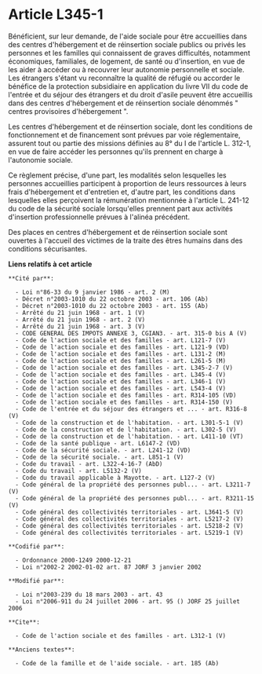 # Article L345-1

Bénéficient, sur leur demande, de l'aide sociale pour être accueillies dans des centres d'hébergement et de réinsertion
sociale publics ou privés les personnes et les familles qui connaissent de graves difficultés, notamment économiques,
familiales, de logement, de santé ou d'insertion, en vue de les aider à accéder ou à recouvrer leur autonomie personnelle et
sociale. Les étrangers s'étant vu reconnaître la qualité de réfugié ou accorder le bénéfice de la protection subsidiaire en
application du livre VII du code de l'entrée et du séjour des étrangers et du droit d'asile peuvent être accueillis dans des
centres d'hébergement et de réinsertion sociale dénommés " centres provisoires d'hébergement ". 

Les centres d'hébergement et de réinsertion sociale, dont les conditions de fonctionnement et de financement sont prévues par
voie réglementaire, assurent tout ou partie des missions définies au 8° du I de l'article L. 312-1, en vue de faire accéder
les personnes qu'ils prennent en charge à l'autonomie sociale. 

Ce règlement précise, d'une part, les modalités selon lesquelles les personnes accueillies participent à proportion de leurs
ressources à leurs frais d'hébergement et d'entretien et, d'autre part, les conditions dans lesquelles elles perçoivent la
rémunération mentionnée à l'article L. 241-12 du code de la sécurité sociale lorsqu'elles prennent part aux activités
d'insertion professionnelle prévues à l'alinéa précédent. 

Des places en centres d'hébergement et de réinsertion sociale sont ouvertes à l'accueil des victimes de la traite des êtres
humains dans des conditions sécurisantes.

**Liens relatifs à cet article**

	**Cité par**:

	  - Loi n°86-33 du 9 janvier 1986 - art. 2 (M)
	  - Décret n°2003-1010 du 22 octobre 2003 - art. 106 (Ab)
	  - Décret n°2003-1010 du 22 octobre 2003 - art. 155 (Ab)
	  - Arrêté du 21 juin 1968 - art. 1 (V)
	  - Arrêté du 21 juin 1968 - art. 2 (V)
	  - Arrêté du 21 juin 1968 - art. 3 (V)
	  - CODE GENERAL DES IMPOTS ANNEXE 3, CGIAN3. - art. 315-0 bis A (V)
	  - Code de l'action sociale et des familles - art. L121-7 (V)
	  - Code de l'action sociale et des familles - art. L121-9 (VD)
	  - Code de l'action sociale et des familles - art. L131-2 (M)
	  - Code de l'action sociale et des familles - art. L261-5 (M)
	  - Code de l'action sociale et des familles - art. L345-2-7 (V)
	  - Code de l'action sociale et des familles - art. L345-4 (V)
	  - Code de l'action sociale et des familles - art. L346-1 (V)
	  - Code de l'action sociale et des familles - art. L543-4 (V)
	  - Code de l'action sociale et des familles - art. R314-105 (VD)
	  - Code de l'action sociale et des familles - art. R314-150 (V)
	  - Code de l'entrée et du séjour des étrangers et ... - art. R316-8 (V)
	  - Code de la construction et de l'habitation. - art. L301-5-1 (V)
	  - Code de la construction et de l'habitation. - art. L302-5 (V)
	  - Code de la construction et de l'habitation. - art. L411-10 (VT)
	  - Code de la santé publique - art. L6147-2 (VD)
	  - Code de la sécurité sociale. - art. L241-12 (VD)
	  - Code de la sécurité sociale. - art. L851-1 (V)
	  - Code du travail - art. L322-4-16-7 (AbD)
	  - Code du travail - art. L5132-2 (V)
	  - Code du travail applicable à Mayotte. - art. L127-2 (V)
	  - Code général de la propriété des personnes publ... - art. L3211-7 (V)
	  - Code général de la propriété des personnes publ... - art. R3211-15 (V)
	  - Code général des collectivités territoriales - art. L3641-5 (V)
	  - Code général des collectivités territoriales - art. L5217-2 (V)
	  - Code général des collectivités territoriales - art. L5218-2 (V)
	  - Code général des collectivités territoriales - art. L5219-1 (V)

	**Codifié par**:

	  - Ordonnance 2000-1249 2000-12-21
	  - Loi n°2002-2 2002-01-02 art. 87 JORF 3 janvier 2002

	**Modifié par**:

	  - Loi n°2003-239 du 18 mars 2003 - art. 43
	  - Loi n°2006-911 du 24 juillet 2006 - art. 95 () JORF 25 juillet 2006

	**Cite**:

	  - Code de l'action sociale et des familles - art. L312-1 (V)

	**Anciens textes**:

	  - Code de la famille et de l'aide sociale. - art. 185 (Ab)

